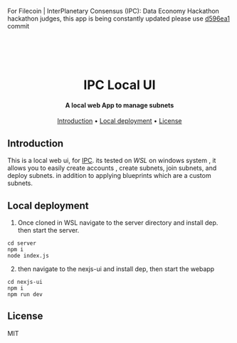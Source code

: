 
For Filecoin | InterPlanetary Consensus (IPC): Data Economy Hackathon hackathon judges, this app is being constantly updated please use [d596ea1](https://github.com/malawadd/ipc-ui/tree/d596ea1dda6885f8e590bf3e7e3a0860bd9bda30) commit 
  
<h1 align="center">
  <br>

  <br>
  IPC Local UI  
  <br>
</h1>

<h4 align="center"> A local web App to manage subnets </h4>

<p align="center">
  <a href="#introduction">Introduction</a> •
  <a href="#local-deployment">Local deployment</a> •
  <a href="#license">License</a>
</p>


## Introduction 

This is a local web ui, for [IPC](https://www.ipc.space/). its tested on *WSL* on windows system , it allows you to easily create accounts , create subnets, join subnets, and deploy subnets. in addition to applying blueprints which are a custom subnets. 



## Local deployment


1. Once cloned in WSL navigate to the server directory and install dep. then start the server.

```
cd server 
npm i 
node index.js
```

2. then navigate to the nexjs-ui and install dep, then start the webapp 

```
cd nexjs-ui 
npm i 
npm run dev
```





## License

MIT
